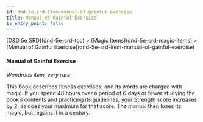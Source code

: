 ```yaml
---
id: dnd-5e-srd-item-manual-of-gainful-exercise
title: Manual of Gainful Exercise
is_entry_point: false
---
```


<breadcrumb>
[D&D 5e SRD](dnd-5e-srd-toc) >  [Magic Items](dnd-5e-srd-magic-items) > [Manual of Gainful Exercise](dnd-5e-srd-item-manual-of-gainful-exercise)
</breadcrumb>

#### Manual of Gainful Exercise

*Wondrous item, very rare*

This book describes fitness exercises, and its words are charged with magic. If you spend 48 hours over a period of 6 days or fewer studying the book’s contents and practicing its guidelines, your Strength score increases by 2, as does your maximum for that score. The manual then loses its magic, but regains it in a century.

